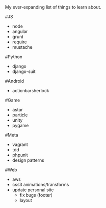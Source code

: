 My ever-expanding list of things to learn about.

#JS
- node
- angular
- grunt
- require
- mustache

#Python
- django
- django-suit

#Android
- actionbarsherlock

#Game
- astar
- particle
- unity
- pygame

#Meta
- vagrant
- tdd
- phpunit
- design patterns

#Web
- aws
- css3 animations/transforms
- update personal site
    - fix bugs (footer)
    - layout